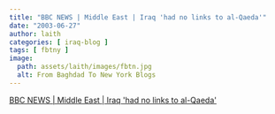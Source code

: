 ```yaml
---
title: "BBC NEWS | Middle East | Iraq 'had no links to al-Qaeda'"
date: "2003-06-27"
author: laith
categories: [ iraq-blog ]
tags: [ fbtny ]
image:
  path: assets/laith/images/fbtn.jpg
  alt: From Baghdad To New York Blogs
---
```


[BBC NEWS | Middle East | Iraq 'had no links to al-Qaeda'](https://news.bbc.co.uk/2/hi/middle_east/3027234.stm)

